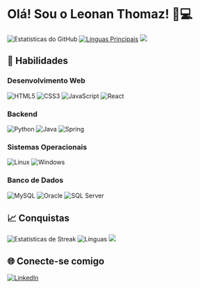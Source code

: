 # Olá! Sou o Leonan Thomaz! 🚀💻

![Estatísticas do GitHub](https://github-readme-stats.vercel.app/api?username=leonanthomaz&show_icons=true&theme=radical)
[![Línguas Principais](https://github-readme-stats.vercel.app/api/top-langs/?username=leonanthomaz&layout=compact&theme=radical)](https://github.com/leonanthomaz/github-readme-stats)
[![](https://activity-graph.herokuapp.com/graph?username=leonanthomaz&theme=react-dark)](https://github.com/leonanthomaz/github-readme-stats)

## 🚀 Habilidades

### Desenvolvimento Web
![HTML5](https://img.shields.io/badge/HTML5-E34F26?style=for-the-badge&logo=html5&logoColor=white)
![CSS3](https://img.shields.io/badge/CSS3-1572B6?style=for-the-badge&logo=css3&logoColor=white)
![JavaScript](https://img.shields.io/badge/JavaScript-F7DF1E?style=for-the-badge&logo=javascript&logoColor=black)
![React](https://img.shields.io/badge/React-20232A?style=for-the-badge&logo=react&logoColor=61DAFB)

### Backend
![Python](https://img.shields.io/badge/Python-3776AB?style=for-the-badge&logo=python&logoColor=white)
![Java](https://img.shields.io/badge/Java-ED8B00?style=for-the-badge&logo=openjdk&logoColor=white)
![Spring](https://img.shields.io/badge/Spring-6DB33F?style=for-the-badge&logo=spring&logoColor=white)

### Sistemas Operacionais
![Linux](https://img.shields.io/badge/Linux-FCC624?style=for-the-badge&logo=linux&logoColor=black)
![Windows](https://img.shields.io/badge/Windows-0078D6?style=for-the-badge&logo=windows&logoColor=white)

### Banco de Dados
![MySQL](https://img.shields.io/badge/MySQL-00000F?style=for-the-badge&logo=mysql&logoColor=white)
![Oracle](https://img.shields.io/badge/Oracle-F80000?style=for-the-badge&logo=oracle&logoColor=black)
![SQL Server](https://img.shields.io/badge/Microsoft_SQL_Server-CC2927?style=for-the-badge&logo=microsoft%20sql%20server&logoColor=white)

## 📈 Conquistas
![Estatísticas de Streak](https://streak-stats.demolab.com?user=leonanthomaz&theme=dark&hide_border=true)
![Línguas](https://github-readme-stats.vercel.app/api/top-langs/?username=leonanthomaz&theme=dark&hide_border=true&langs_count=6)
![](https://wakatime.com/badge/user/4b80ef43-6d56-49b1-a0b6-700764c50b77.svg)

## 🌐 Conecte-se comigo
[![LinkedIn](https://img.shields.io/badge/LinkedIn-0A66C2?style=for-the-badge&logo=linkedin&logoColor=white)](https://www.linkedin.com/in/leonanthomaz/)
